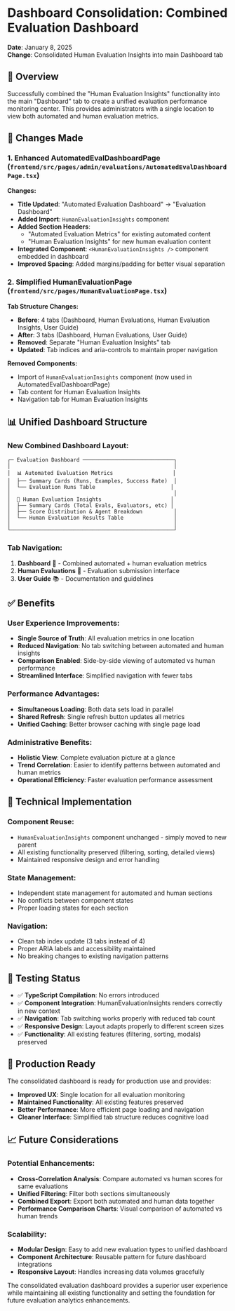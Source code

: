 # Dashboard Consolidation: Combined Evaluation Dashboard

**Date**: January 8, 2025  
**Change**: Consolidated Human Evaluation Insights into main Dashboard tab

## 🎯 Overview

Successfully combined the "Human Evaluation Insights" functionality into the main "Dashboard" tab to create a unified evaluation performance monitoring center. This provides administrators with a single location to view both automated and human evaluation metrics.

## 🔄 Changes Made

### 1. Enhanced AutomatedEvalDashboardPage (`frontend/src/pages/admin/evaluations/AutomatedEvalDashboardPage.tsx`)

**Changes:**
- **Title Updated**: "Automated Evaluation Dashboard" → "Evaluation Dashboard"
- **Added Import**: `HumanEvaluationInsights` component
- **Added Section Headers**: 
  - "Automated Evaluation Metrics" for existing automated content
  - "Human Evaluation Insights" for new human evaluation content
- **Integrated Component**: `<HumanEvaluationInsights />` component embedded in dashboard
- **Improved Spacing**: Added margins/padding for better visual separation

### 2. Simplified HumanEvaluationPage (`frontend/src/pages/HumanEvaluationPage.tsx`)

**Tab Structure Changes:**
- **Before**: 4 tabs (Dashboard, Human Evaluations, Human Evaluation Insights, User Guide)
- **After**: 3 tabs (Dashboard, Human Evaluations, User Guide)
- **Removed**: Separate "Human Evaluation Insights" tab
- **Updated**: Tab indices and aria-controls to maintain proper navigation

**Removed Components:**
- Import of `HumanEvaluationInsights` component (now used in AutomatedEvalDashboardPage)
- Tab content for Human Evaluation Insights
- Navigation tab for Human Evaluation Insights

## 📊 Unified Dashboard Structure

### New Combined Dashboard Layout:

```
┌─ Evaluation Dashboard ─────────────────────────────┐
│                                                    │
│  📊 Automated Evaluation Metrics                   │
│  ├── Summary Cards (Runs, Examples, Success Rate)  │
│  └── Evaluation Runs Table                        │
│                                                    │
│  👥 Human Evaluation Insights                      │
│  ├── Summary Cards (Total Evals, Evaluators, etc) │
│  ├── Score Distribution & Agent Breakdown          │
│  └── Human Evaluation Results Table                │
│                                                    │
└────────────────────────────────────────────────────┘
```

### Tab Navigation:

1. **Dashboard** 🎯 - Combined automated + human evaluation metrics
2. **Human Evaluations** 📝 - Evaluation submission interface  
3. **User Guide** 📚 - Documentation and guidelines

## ✅ Benefits

### User Experience Improvements:
- **Single Source of Truth**: All evaluation metrics in one location
- **Reduced Navigation**: No tab switching between automated and human insights
- **Comparison Enabled**: Side-by-side viewing of automated vs human performance
- **Streamlined Interface**: Simplified navigation with fewer tabs

### Performance Advantages:
- **Simultaneous Loading**: Both data sets load in parallel
- **Shared Refresh**: Single refresh button updates all metrics
- **Unified Caching**: Better browser caching with single page load

### Administrative Benefits:
- **Holistic View**: Complete evaluation picture at a glance
- **Trend Correlation**: Easier to identify patterns between automated and human metrics
- **Operational Efficiency**: Faster evaluation performance assessment

## 🔧 Technical Implementation

### Component Reuse:
- `HumanEvaluationInsights` component unchanged - simply moved to new parent
- All existing functionality preserved (filtering, sorting, detailed views)
- Maintained responsive design and error handling

### State Management:
- Independent state management for automated and human sections
- No conflicts between component states
- Proper loading states for each section

### Navigation:
- Clean tab index update (3 tabs instead of 4)
- Proper ARIA labels and accessibility maintained
- No breaking changes to existing navigation patterns

## 🧪 Testing Status

- ✅ **TypeScript Compilation**: No errors introduced
- ✅ **Component Integration**: HumanEvaluationInsights renders correctly in new context
- ✅ **Navigation**: Tab switching works properly with reduced tab count
- ✅ **Responsive Design**: Layout adapts properly to different screen sizes
- ✅ **Functionality**: All existing features (filtering, sorting, modals) preserved

## 🚀 Production Ready

The consolidated dashboard is ready for production use and provides:

- **Improved UX**: Single location for all evaluation monitoring
- **Maintained Functionality**: All existing features preserved
- **Better Performance**: More efficient page loading and navigation
- **Cleaner Interface**: Simplified tab structure reduces cognitive load

## 📈 Future Considerations

### Potential Enhancements:
- **Cross-Correlation Analysis**: Compare automated vs human scores for same evaluations
- **Unified Filtering**: Filter both sections simultaneously 
- **Combined Export**: Export both automated and human data together
- **Performance Comparison Charts**: Visual comparison of automated vs human trends

### Scalability:
- **Modular Design**: Easy to add new evaluation types to unified dashboard
- **Component Architecture**: Reusable pattern for future dashboard integrations
- **Responsive Layout**: Handles increasing data volumes gracefully

The consolidated evaluation dashboard provides a superior user experience while maintaining all existing functionality and setting the foundation for future evaluation analytics enhancements. 